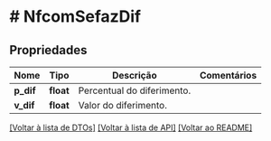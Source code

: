 # # NfcomSefazDif

## Propriedades

Nome | Tipo | Descrição | Comentários
------------ | ------------- | ------------- | -------------
**p_dif** | **float** | Percentual do diferimento. |
**v_dif** | **float** | Valor do diferimento. |

[[Voltar à lista de DTOs]](../../README.md#models) [[Voltar à lista de API]](../../README.md#endpoints) [[Voltar ao README]](../../README.md)
